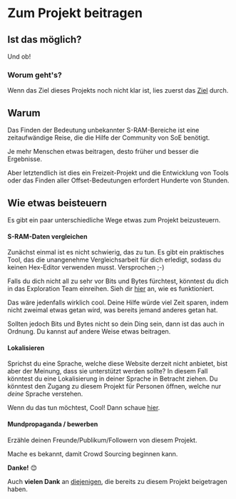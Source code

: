 ﻿# Zum Projekt beitragen

## Ist das möglich?
Und ob! 

### Worum geht's?
Wenn das Ziel dieses Projekts noch nicht klar ist, lies zuerst das <a href=goals>Ziel</a> durch.

## Warum
Das Finden der Bedeutung unbekannter S-RAM-Bereiche ist eine zeitaufwändige Reise, die die Hilfe der Community von SoE benötigt.

Je mehr Menschen etwas beitragen, desto früher und besser die Ergebnisse.

Aber letztendlich ist dies ein Freizeit-Projekt und die Entwicklung von Tools oder das Finden aller Offset-Bedeutungen erfordert Hunderte von Stunden.

## Wie etwas beisteuern
Es gibt ein paar unterschiedliche Wege etwas zum Projekt beizusteuern.

#### S-RAM-Daten vergleichen
Zunächst einmal ist es nicht schwierig, das zu tun. Es gibt ein praktisches Tool, das die unangenehme Vergleichsarbeit für dich erledigt, sodass du keinen Hex-Editor verwenden musst. Versprochen ;-)

Falls du dich nicht all zu sehr vor Bits und Bytes fürchtest, könntest du dich in das Exploration Team einreihen. Sieh dir <a href=exploring>hier</a> an, wie es funktioniert.

Das wäre jedenfalls wirklich cool. Deine Hilfe würde viel Zeit sparen, indem nicht zweimal etwas getan wird, was bereits jemand anderes getan hat.

Sollten jedoch Bits und Bytes nicht so dein Ding sein, dann ist das auch in Ordnung. Du kannst auf andere Weise etwas beitragen.

#### Lokalisieren
Sprichst du eine Sprache, welche diese Website derzeit nicht anbietet, bist aber der Meinung, dass sie unterstützt werden sollte?
In diesem Fall könntest du eine Lokalisierung in deiner Sprache in Betracht ziehen. 
Du könntest den Zugang zu diesem Projekt für Personen öffnen, welche nur *deine* Sprache verstehen. 

Wenn du das tun möchtest, Cool! Dann schaue <a href=localizing>hier</a>.

#### Mundpropaganda / bewerben
Erzähle deinen Freunde/Publikum/Followern von diesem Projekt.

Mache es bekannt, damit Crowd Sourcing beginnen kann.

**Danke!** 😊

Auch **vielen Dank** an <a href=contributors>diejenigen</a>, die bereits zu diesem Projekt beigetragen haben.
